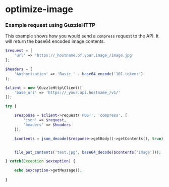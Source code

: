 # optimize-image

### Example request using GuzzleHTTP

This example shows how you would send a `compress` request to the API.  It will return the base64 encoded image contents.

``` php
$request = [
    'url' => 'https://_hostname.of.your.image_/image.jpg'
];

$headers = [
    'Authorization' => 'Basic ' . base64_encode('101-token:')
];

$client = new \GuzzleHttp\Client([
    'base_uri' => 'https://_your.api.hostname_/v1/'
]);

try {

    $response = $client->request('POST', 'compress', [
        'json' => $request,
        'headers' => $headers
    ]);

    $contents = json_decode($response->getBody()->getContents(), true);


    file_put_contents('test.jpg', base64_decode($contents['image']));

} catch(Exception $exception) {

    echo $exception->getMessage();
    
}
```
